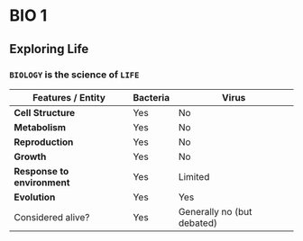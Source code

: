 # BIO 1

## Exploring Life

### `BIOLOGY` is the science of `LIFE`
| Features / Entity | Bacteria | Virus |
| --- | --- | --- |
| **Cell Structure** | Yes | No |
| **Metabolism** | Yes | No |
| **Reproduction** | Yes | No |
| **Growth** | Yes | No |
| **Response to environment** | Yes | Limited |
| **Evolution** | Yes | Yes |
| Considered alive? | Yes | Generally no (but debated) |
